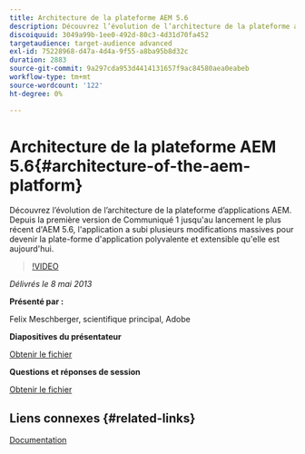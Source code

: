 ```yaml
---
title: Architecture de la plateforme AEM 5.6
description: Découvrez l’évolution de l’architecture de la plateforme applicative AEM. Depuis la première version de Communiqué 1, jusqu'au lancement le plus récent d'AEM 5.6, l'application a subi plusieurs modifications pour devenir la plate-forme d'application polyvalente et extensible qu'elle est aujourd'hui.
discoiquuid: 3049a99b-1ee0-492d-80c3-4d31d70fa452
targetaudience: target-audience advanced
exl-id: 75228968-d47a-4d4a-9f55-a8ba95b8d32c
duration: 2883
source-git-commit: 9a297cda953d4414131657f9ac84580aea0eabeb
workflow-type: tm+mt
source-wordcount: '122'
ht-degree: 0%

---
```


# Architecture de la plateforme AEM 5.6{#architecture-of-the-aem-platform}

Découvrez l’évolution de l’architecture de la plateforme d’applications AEM. Depuis la première version de Communiqué 1 jusqu&#39;au lancement le plus récent d&#39;AEM 5.6, l&#39;application a subi plusieurs modifications massives pour devenir la plate-forme d&#39;application polyvalente et extensible qu&#39;elle est aujourd&#39;hui.

>[!VIDEO](https://video.tv.adobe.com/v/19575/?quality=9)

*Délivrés le 8 mai 2013*

**Présenté par :**

Felix Meschberger, scientifique principal, Adobe

**Diapositives du présentateur**

[Obtenir le fichier](assets/20130508-aem56-architecture.pdf)

**Questions et réponses de session**

[Obtenir le fichier](assets/questionsanswers-aem56-architecture.pdf)

## Liens connexes {#related-links}

[Documentation](https://docs.adobe.com/docs/en/cq/5-6-1/exploring/introduction.html?wcmmode=disabled)

<!--
[Get back to the Overview](https://helpx.adobe.com/experience-manager/kt/eseminars/gems/aem-index.html)
-->
